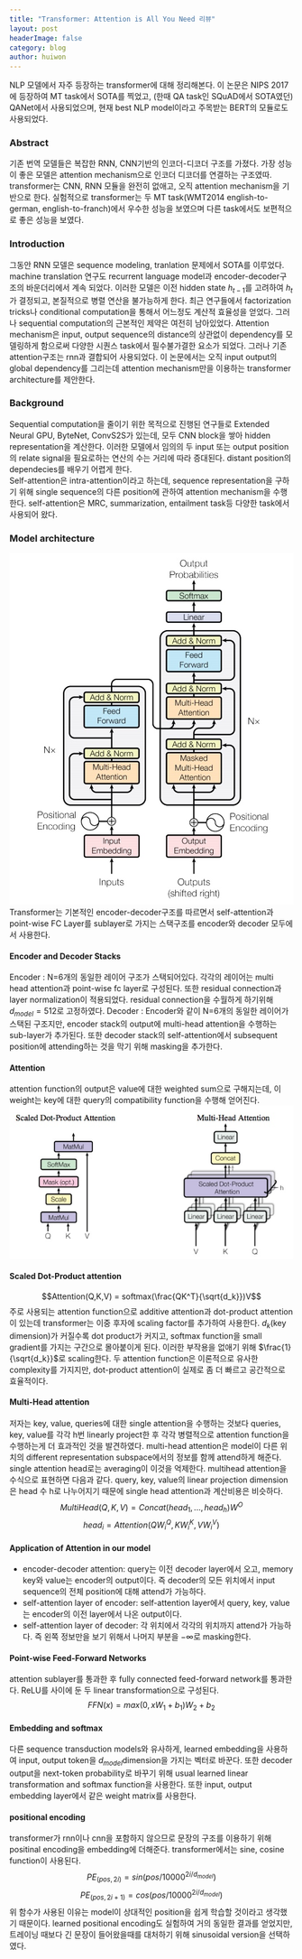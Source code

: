 ```yaml
---
title: "Transformer: Attention is All You Need 리뷰"
layout: post
headerImage: false
category: blog
author: huiwon
---
```

NLP 모델에서 자주 등장하는 transformer에 대해 정리해본다. 이 논문은 NIPS 2017에 등장하여 MT task에서 SOTA를 찍었고, (한때 QA task인 SQuAD에서 SOTA였던) QANet에서 사용되었으며, 현재 best NLP model이라고 주목받는 BERT의 모듈로도 사용되었다.

### Abstract
기존 번역 모델들은 복잡한 RNN, CNN기반의 인코더-디코더 구조를 가졌다. 가장 성능이 좋은 모델은 attention mechanism으로 인코더 디코더를 연결하는 구조였따. transformer는 CNN, RNN 모듈을 완전히 없애고, 오직 attention mechanism을 기반으로 한다. 실험적으로 transformer는 두 MT task(WMT2014 english-to-german, english-to-franch)에서 우수한 성능을 보였으며 다른 task에서도 보편적으로 좋은 성능을 보였다.

### Introduction
그동안 RNN 모델은 sequence modeling, tranlation 문제에서 SOTA를 이루었다. machine translation 연구도 recurrent language model과 encoder-decoder구조의 바운더리에서 계속 되었다. 이러한 모델은 이전 hidden state $h_{t-1}$를 고려하여 $h_t$가 결정되고, 본질적으로 병렬 연산을 불가능하게 한다. 최근 연구들에서 factorization tricks나 conditional computation을 통해서 어느정도 계산적 효율성을 얻었다. 그러나 sequential computation의 근본적인 제약은 여전히 남아있었다. Attention mechanism은 input, output sequence의 distance의 상관없이 dependency를 모델링하게 함으로써 다양한 시퀀스 task에서 필수불가결한 요소가 되었다. 그러나 기존 attention구조는 rnn과 결합되어 사용되었다. 이 논문에서는 오직 input output의 global dependency를 그리는데 attention mechanism만을 이용하는 transformer architecture를 제안한다.

### Background
Sequential computation을 줄이기 위한 목적으로 진행된 연구들로 Extended Neural GPU, ByteNet, ConvS2S가 있는데, 모두 CNN block을 쌓아 hidden representation을 계산한다. 이러한 모델에서 임의의 두 input 또는 output position의 relate signal을 필요로하는 연산의 수는 거리에 따라 증대된다. distant position의 dependecies를 배우기 어렵게 한다.  
Self-attention은 intra-attention이라고 하는데, sequence representation을 구하기 위해 single sequence의 다른 position에 관하여 attention mechanism을 수행한다. self-attention은 MRC, summarization, entailment task등 다양한 task에서 사용되어 왔다.

### Model architecture
![Transformer architecture](../assets/images/transformer/transformer_architecture.jpeg)   
Transformer는 기본적인 encoder-decoder구조를 따르면서 self-attention과 point-wise FC Layer를 sublayer로 가지는 스택구조를 encoder와 decoder 모두에서 사용한다.
#### Encoder and Decoder Stacks
Encoder : N=6개의 동일한 레이어 구조가 스택되어있다. 각각의 레이어는 multi head attention과 point-wise fc layer로 구성된다. 또한 residual connection과 layer normalization이 적용되었다. residual connection을 수월하게 하기위해 $d_{model}=512$로 고정하였다.
Decoder : Encoder와 같이 N=6개의 동일한 레이어가 스택된 구조지만, encoder stack의 output에 multi-head attention을 수행하는 sub-layer가 추가된다. 또한 decoder stack의 self-attention에서 subsequent position에 attending하는 것을 막기 위해 masking을 추가한다.
#### Attention
attention function의 output은 value에 대한 weighted sum으로 구해지는데, 이 weight는 key에 대한 query의 compatibility function을 수행해 얻어진다.
![(left)Scaled Dot-Product Attention (right)Multi-head attention](../assets/images/transformer/attention.jpeg)
#### Scaled Dot-Product attention
$$Attention(Q,K,V) = softmax(\frac{QK^T}{\sqrt{d_k}})V$$주로 사용되는 attention function으로 additive attention과 dot-product attention이 있는데 transformer는 이중 후자에 scaling factor를 추가하여 사용한다. $d_k$(key dimension)가 커질수록 dot product가 커지고, softmax function을 small gradient를 가지는 구간으로 몰아붙이게 된다. 이러한 부작용을 없애기 위해 $\frac{1}{\sqrt{d_k}}$로 scaling한다. 두 attention function은 이론적으로 유사한 complexity를 가지지만, dot-product attention이 실제로 좀 더 빠르고 공간적으로 효율적이다.
#### Multi-Head attention
저자는 key, value, queries에 대한 single attention을 수행하는 것보다 queries, key, value를 각각 h번 linearly project한 후 각각 병렬적으로 attention function을 수행하는게 더 효과적인 것을 발견하였다. multi-head attention은 model이 다른 위치의 different representation subspace에서의 정보를 함께 attend하게 해준다. single attention head로는 averaging이 이것을 억제한다. multihead attention을 수식으로 표현하면 다음과 같다. query, key, value의 linear projection dimension은 head 수 h로 나누어지기 때문에 single head attention과 계산비용은 비슷하다.
$$MultiHead(Q,K,V) = Concat(head_1, ..., head_h)W^O$$ $$head_i = Attention(QW_i^Q, KW_i^K, VW_i^V)$$
#### Application of Attention in our model
* encoder-decoder attention: query는 이전 decoder layer에서 오고, memory key와 value는 encoder의 output이다. 즉 decoder의 모든 위치에서 input sequence의 전체 position에 대해 attend가 가능하다.
* self-attention layer of encoder: self-attention layer에서 query, key, value는 encoder의 이전 layer에서 나온 output이다.
* self-attention layer of decoder: 각 위치에서 각각의 위치까지 attend가 가능하다. 즉 왼쪽 정보만을 보기 위해서 나머지 부분을 $-\infty$로 masking한다.
#### Point-wise Feed-Forward Networks
attention sublayer를 통과한 후 fully connected feed-forward network를 통과한다. ReLU를 사이에 둔 두 linear transformation으로 구성된다.$$FFN(x)=max(0,xW_1+b_1)W_2+b_2$$
#### Embedding and softmax
다른 sequence transduction models와 유사하게, learned embedding을 사용하여 input, output token을 $d_{model}$dimension을 가지는 벡터로 바꾼다. 또한 decoder output을 next-token probability로 바꾸기 위해 usual learned linear transformation and softmax function을 사용한다. 또한 input, output embedding layer에서 같은 weight matrix를 사용한다. 
#### positional encoding
transformer가 rnn이나 cnn을 포함하지 않으므로 문장의 구조를 이용하기 위해 positinal encoding을 embedding에 더해준다. transformer에서는 sine, cosine function이 사용된다.$$PE_{(pos,2i)}=sin(pos/10000^{2i/d_{model}})$$ $$PE_{(pos,2i+1)}=cos(pos/10000^{2i/d_{model}})$$ 위
함수가 사용된 이유는 model이 상대적인 position을 쉽게 학습할 것이라고 생각했기 때문이다. learned positional encoding도 실험하여 거의 동일한 결과를 얻었지만, 트레이닝 때보다 긴 문장이 들어왔을때를 대처하기 위해 sinusoidal version을 선택하였다.
